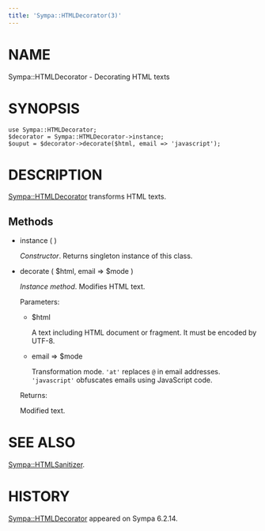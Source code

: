```yaml
---
title: 'Sympa::HTMLDecorator(3)'
---
```


# NAME

Sympa::HTMLDecorator - Decorating HTML texts

# SYNOPSIS

    use Sympa::HTMLDecorator;
    $decorator = Sympa::HTMLDecorator->instance;
    $ouput = $decorator->decorate($html, email => 'javascript');

# DESCRIPTION

[Sympa::HTMLDecorator](./Sympa-HTMLDecorator.3.md) transforms HTML texts.

## Methods

- instance ( )

    _Constructor_.
    Returns singleton instance of this class.

- decorate ( $html, email => $mode )

    _Instance method_.
    Modifies HTML text.

    Parameters:

    - $html

        A text including HTML document or fragment.
        It must be encoded by UTF-8.

    - email => $mode

        Transformation mode.
        `'at'` replaces `@` in email addresses.
        `'javascript'` obfuscates emails using JavaScript code.

    Returns:

    Modified text.

# SEE ALSO

[Sympa::HTMLSanitizer](./Sympa-HTMLSanitizer.3.md).

# HISTORY

[Sympa::HTMLDecorator](./Sympa-HTMLDecorator.3.md) appeared on Sympa 6.2.14.
